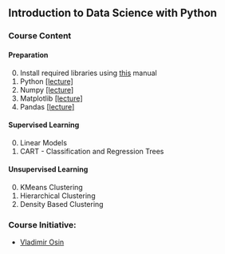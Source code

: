 ## Introduction to Data Science with Python 

### Course Content

#### Preparation

0. Install required libraries using [this](Resources/installation.md) manual
1. Python     [[lecture]](Notebooks/intro_to_python.ipynb)  
2. Numpy      [[lecture]](Notebooks/intro_to_numpy.ipynb)   
3. Matplotlib [[lecture]](Notebooks/intro_to_matplotlib.ipynb) 
4. Pandas     [[lecture]](Notebooks/intro_to_pandas.ipynb)

#### Supervised Learning
0. Linear Models 
1. CART - Classification and Regression Trees

#### Unsupervised Learning
0. KMeans Clustering
1. Hierarchical Clustering
2. Density Based Clustering


### Course Initiative: 

* [Vladimir Osin](https://www.linkedin.com/in/vosin/) 



